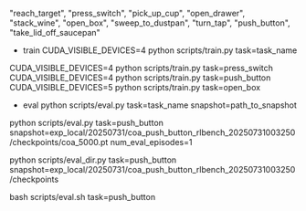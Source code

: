 "reach_target",
"press_switch",
"pick_up_cup",
"open_drawer",
"stack_wine",
"open_box",
"sweep_to_dustpan",
"turn_tap",
"push_button",
"take_lid_off_saucepan"

* train
CUDA_VISIBLE_DEVICES=4 python scripts/train.py task=task_name 

CUDA_VISIBLE_DEVICES=4 python scripts/train.py task=press_switch
CUDA_VISIBLE_DEVICES=4 python scripts/train.py task=push_button 
CUDA_VISIBLE_DEVICES=5 python scripts/train.py task=open_box 


* eval
python scripts/eval.py task=task_name snapshot=path_to_snapshot

python scripts/eval.py task=push_button snapshot=exp_local/20250731/coa_push_button_rlbench_20250731003250/checkpoints/coa_5000.pt num_eval_episodes=1

python scripts/eval_dir.py task=push_button snapshot=exp_local/20250731/coa_push_button_rlbench_20250731003250/checkpoints

bash scripts/eval.sh task=push_button